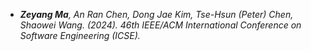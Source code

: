 
- *<strong><strong>Zeyang Ma</strong></strong>, An Ran Chen, Dong Jae Kim, Tse-Hsun (Peter) Chen, Shaowei Wang. (2024). 46th IEEE/ACM International Conference on Software Engineering (ICSE).* 
